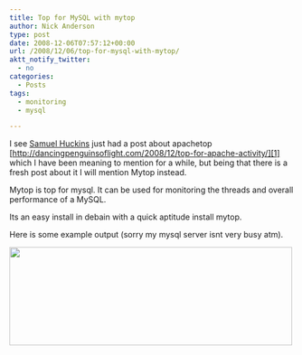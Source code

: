 ```yaml
---
title: Top for MySQL with mytop
author: Nick Anderson
type: post
date: 2008-12-06T07:57:12+00:00
url: /2008/12/06/top-for-mysql-with-mytop/
aktt_notify_twitter:
  - no
categories:
  - Posts
tags:
  - monitoring
  - mysql

---
```

I see <a rel="external nofollow" href="http://dancingpenguinsoflight.com/">Samuel Huckins</a> just had a post about apachetop [http://dancingpenguinsoflight.com/2008/12/top-for-apache-activity/][1] which I have been meaning to mention for a while, but being that there is a fresh post about it I will mention Mytop instead.

Mytop is top for mysql. It can be used for monitoring the threads and overall performance of a MySQL.

Its an easy install in debain with a quick aptitude install mytop.

Here is some example output (sorry my mysql server isnt very busy atm).

[<img class="aligncenter size-full wp-image-169" title="mytop" src="http://www.cmdln.org/images/wp-content/uploads/2008/12/mytop.png" alt="" width="500" height="174" srcset="http://www.cmdln.org/images/wp-content/uploads/2008/12/mytop.png 977w, http://www.cmdln.org/images/wp-content/uploads/2008/12/mytop-300x104.png 300w" sizes="(max-width: 500px) 100vw, 500px" />][2]

 [1]: http://dancingpenguinsoflight.com/2008/12/top-for-apache-activity/ "http://dancingpenguinsoflight.com/2008/12/top-for-apache-activity/"
 [2]: http://www.cmdln.org/images/wp-content/uploads/2008/12/mytop.png
